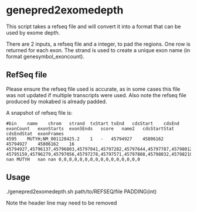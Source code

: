 # genepred2exomedepth
This script takes a refseq file and will convert it into a format that can be used by exome depth.

There are 2 inputs, a refseq file and a integer, to pad the regions.
One row is returned for each exon.
The strand is used to create a unique exon name (in format genesymbol_exoncount).

## RefSeq file
Please ensure the refseq file used is accurate, as in some cases this file was not updated if multiple transcripts were used.
Also note the refseq file produced by mokabed is already padded.

A snapshot of refseq file is:
```
#bin	name	chrom	strand	txStart	txEnd	cdsStart	cdsEnd	exonCount	exonStarts	exonSEnds	score	name2	cdsStartStat	cdsEndStat	exonFrames
4595	MUTYH;NM_001128425.2	1	-	45794927	45806162	45794927	45806162	16	45794927,45796137,45796803,45797041,45797282,45797644,45797787,45798012,45798195,45798384,45798539,45798718,45798906,45799034,45800012,45805840	45795159,45796279,45797056,45797278,45797571,45797808,45798032,45798210,45798409,45798556,45798681,45798892,45799046,45799325,45800233,45806162	nan	MUTYH	nan	nan	0,0,0,0,0,0,0,0,0,0,0,0,0,0,0,0
```

## Usage
./genepred2exomedepth.sh path/to/REFSEQ/file PADDING(int)

Note the header line may need to be removed